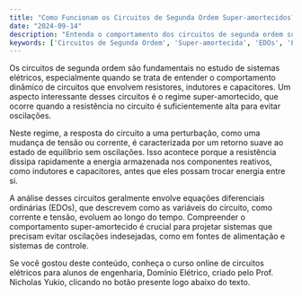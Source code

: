 ```yaml
---
title: "Como Funcionam os Circuitos de Segunda Ordem Super-amortecidos?"
date: "2024-09-14"
description: "Entenda o comportamento dos circuitos de segunda ordem super-amortecidos e sua importância em engenharia elétrica."
keywords: ['Circuitos de Segunda Ordem', 'Super-amortecida', 'EDOs', 'Engenharia Elétrica']
---
```


Os circuitos de segunda ordem são fundamentais no estudo de sistemas elétricos, especialmente quando se trata de entender o comportamento dinâmico de circuitos que envolvem resistores, indutores e capacitores. Um aspecto interessante desses circuitos é o regime super-amortecido, que ocorre quando a resistência no circuito é suficientemente alta para evitar oscilações. 

Neste regime, a resposta do circuito a uma perturbação, como uma mudança de tensão ou corrente, é caracterizada por um retorno suave ao estado de equilíbrio sem oscilações. Isso acontece porque a resistência dissipa rapidamente a energia armazenada nos componentes reativos, como indutores e capacitores, antes que eles possam trocar energia entre si. 

A análise desses circuitos geralmente envolve equações diferenciais ordinárias (EDOs), que descrevem como as variáveis do circuito, como corrente e tensão, evoluem ao longo do tempo. Compreender o comportamento super-amortecido é crucial para projetar sistemas que precisam evitar oscilações indesejadas, como em fontes de alimentação e sistemas de controle.

Se você gostou deste conteúdo, conheça o curso online de circuitos elétricos para alunos de engenharia, Domínio Elétrico, criado pelo Prof. Nicholas Yukio, clicando no botão presente logo abaixo do texto.